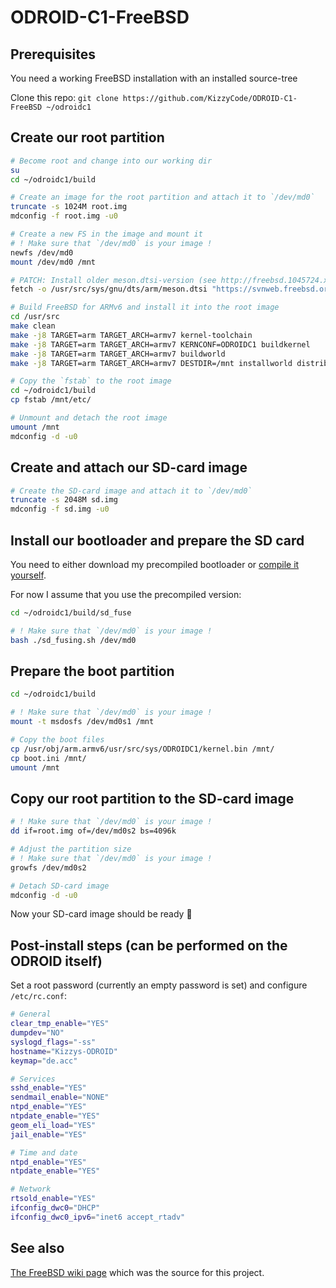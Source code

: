 # ODROID-C1-FreeBSD

## Prerequisites
You need a working FreeBSD installation with an installed source-tree

Clone this repo: `git clone https://github.com/KizzyCode/ODROID-C1-FreeBSD ~/odroidc1`

## Create our root partition
```sh
# Become root and change into our working dir
su
cd ~/odroidc1/build

# Create an image for the root partition and attach it to `/dev/md0`
truncate -s 1024M root.img
mdconfig -f root.img -u0

# Create a new FS in the image and mount it
# ! Make sure that `/dev/md0` is your image !
newfs /dev/md0
mount /dev/md0 /mnt

# PATCH: Install older meson.dtsi-version (see http://freebsd.1045724.x6.nabble.com/odroidc1-build-kernel-fails-td6318210.html)
fetch -o /usr/src/sys/gnu/dts/arm/meson.dtsi "https://svnweb.freebsd.org/base/releng/11.1/sys/gnu/dts/arm/meson.dtsi?revision=320486&view=co&pathrev=324819"

# Build FreeBSD for ARMv6 and install it into the root image
cd /usr/src
make clean
make -j8 TARGET=arm TARGET_ARCH=armv7 kernel-toolchain
make -j8 TARGET=arm TARGET_ARCH=armv7 KERNCONF=ODROIDC1 buildkernel
make -j8 TARGET=arm TARGET_ARCH=armv7 buildworld
make -j8 TARGET=arm TARGET_ARCH=armv7 DESTDIR=/mnt installworld distribution

# Copy the `fstab` to the root image
cd ~/odroidc1/build
cp fstab /mnt/etc/

# Unmount and detach the root image
umount /mnt
mdconfig -d -u0
```

## Create and attach our SD-card image
```sh
# Create the SD-card image and attach it to `/dev/md0`
truncate -s 2048M sd.img
mdconfig -f sd.img -u0
```

## Install our bootloader and prepare the SD card
You need to either download my precompiled bootloader or [compile it yourself](https://github.com/KizzyCode/ODROID-C1-FreeBSD/blob/master/build/sd_fuse/build_under_fedora.md).

For now I assume that you use the precompiled version:
```sh
cd ~/odroidc1/build/sd_fuse

# ! Make sure that `/dev/md0` is your image !
bash ./sd_fusing.sh /dev/md0
```

## Prepare the boot partition
```sh
cd ~/odroidc1/build

# ! Make sure that `/dev/md0` is your image !
mount -t msdosfs /dev/md0s1 /mnt

# Copy the boot files
cp /usr/obj/arm.armv6/usr/src/sys/ODROIDC1/kernel.bin /mnt/
cp boot.ini /mnt/
umount /mnt
```

## Copy our root partition to the SD-card image
```sh
# ! Make sure that `/dev/md0` is your image !
dd if=root.img of=/dev/md0s2 bs=4096k

# Adjust the partition size
# ! Make sure that `/dev/md0` is your image !
growfs /dev/md0s2

# Detach SD-card image
mdconfig -d -u0
```

Now your SD-card image should be ready 🎉


## Post-install steps (can be performed on the ODROID itself)
Set a root password (currently an empty password is set) and configure `/etc/rc.conf`:
```sh
# General
clear_tmp_enable="YES"
dumpdev="NO"
syslogd_flags="-ss"
hostname="Kizzys-ODROID"
keymap="de.acc"

# Services
sshd_enable="YES"
sendmail_enable="NONE"
ntpd_enable="YES"
ntpdate_enable="YES"
geom_eli_load="YES"
jail_enable="YES"

# Time and date
ntpd_enable="YES"
ntpdate_enable="YES"

# Network
rtsold_enable="YES"
ifconfig_dwc0="DHCP"
ifconfig_dwc0_ipv6="inet6 accept_rtadv"
```


## See also
[The FreeBSD wiki page](https://wiki.freebsd.org/FreeBSD/arm/Odroid-C1) which was the source for this project.
